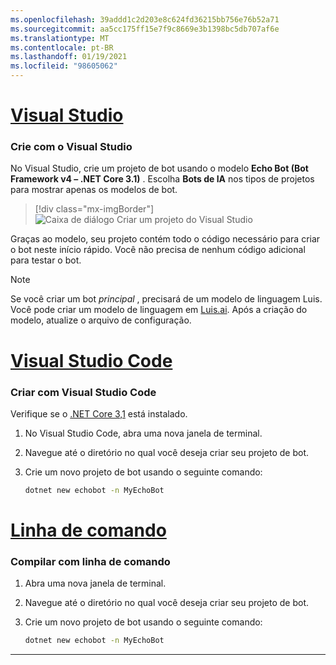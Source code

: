 ```yaml
---
ms.openlocfilehash: 39addd1c2d203e8c624fd36215bb756e76b52a71
ms.sourcegitcommit: aa5cc175ff15e7f9c8669e3b1398bc5db707af6e
ms.translationtype: MT
ms.contentlocale: pt-BR
ms.lasthandoff: 01/19/2021
ms.locfileid: "98605062"
---
```

<!-- Include under "Create a bot" header in the files:
bot-builder-tutorial-create-basic-bot.md and bot-builder-dotnet-sdk-quickstart.md -->

# <a name="visual-studio"></a>[Visual Studio](#tab/vs)

### <a name="build-with-visual-studio"></a>Crie com o Visual Studio

No Visual Studio, crie um projeto de bot usando o modelo **Echo Bot (Bot Framework v4 – .NET Core 3.1)** . Escolha **Bots de IA** nos tipos de projetos para mostrar apenas os modelos de bot.

> [!div class="mx-imgBorder"]
> ![Caixa de diálogo Criar um projeto do Visual Studio](../../../media/azure-bot-quickstarts/bot-builder-dotnet-project-vs2019.png)

Graças ao modelo, seu projeto contém todo o código necessário para criar o bot neste início rápido. Você não precisa de nenhum código adicional para testar o bot.

> [!NOTE]
> Se você criar um bot _principal_ , precisará de um modelo de linguagem Luis. Você pode criar um modelo de linguagem em [Luis.ai](https://www.luis.ai). Após a criação do modelo, atualize o arquivo de configuração.

<!--
> [!NOTE]
> If you see that the message cannot be sent, you might need to restart your machine as ngrok didn't get the needed privileges on your system yet (only needs to be done one time).
-->

# <a name="visual-studio-code"></a>[Visual Studio Code](#tab/vc)

### <a name="build-with-visual-studio-code"></a>Criar com Visual Studio Code

Verifique se o [.NET Core 3,1](https://dotnet.microsoft.com/download) está instalado.

1. No Visual Studio Code, abra uma nova janela de terminal.
1. Navegue até o diretório no qual você deseja criar seu projeto de bot.
1. Crie um novo projeto de bot usando o seguinte comando:

   ```cmd
   dotnet new echobot -n MyEchoBot
   ```

# <a name="command-line"></a>[Linha de comando](#tab/cl)

### <a name="build-with-command-line"></a>Compilar com linha de comando

1. Abra uma nova janela de terminal.
1. Navegue até o diretório no qual você deseja criar seu projeto de bot.
1. Crie um novo projeto de bot usando o seguinte comando:

   ```cmd
   dotnet new echobot -n MyEchoBot
   ```

---
